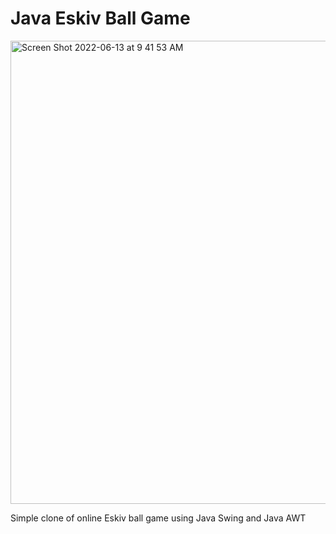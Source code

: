 # Java Eskiv Ball Game

<img width="741" alt="Screen Shot 2022-06-13 at 9 41 53 AM" src="https://user-images.githubusercontent.com/73650235/173367030-8e2abe09-e325-4c64-a8d8-bd5a1f31d2da.png">

Simple clone of online Eskiv ball game using Java Swing and Java AWT

